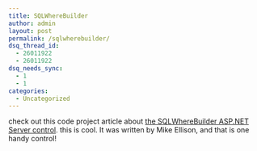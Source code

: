 ```yaml
---
title: SQLWhereBuilder
author: admin
layout: post
permalink: /sqlwherebuilder/
dsq_thread_id:
  - 26011922
  - 26011922
dsq_needs_sync:
  - 1
  - 1
categories:
  - Uncategorized
---
```

check out this code project article about [the SQLWhereBuilder ASP.NET Server control][1]. this is cool. It was written by Mike Ellison, and that is one handy control!

 [1]: http://www.codeproject.com/aspnet/SqlWhereBuilder.asp